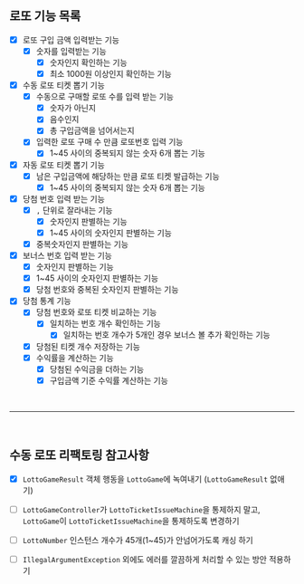## 로또 기능 목록
- [x] 로또 구입 금액 입력받는 기능
    - [x] 숫자를 입력받는 기능
        - [x] 숫자인지 확인하는 기능
        - [x] 최소 1000원 이상인지 확인하는 기능 
    
- [x] 수동 로또 티켓 뽑기 기능
    - [x] 수동으로 구매할 로또 수를 입력 받는 기능
        - [x] 숫자가 아닌지
        - [x] 음수인지
        - [x] 총 구입금액을 넘어서는지
    - [x] 입력한 로또 구매 수 만큼 로또번호 입력 기능
        - [x] 1~45 사이의 중복되지 않는 숫자 6개 뽑는 기능

- [x] 자동 로또 티켓 뽑기 기능
    - [x] 남은 구입금액에 해당하는 만큼 로또 티켓 발급하는 기능
        - [x] 1~45 사이의 중복되지 않는 숫자 6개 뽑는 기능 
    
- [x] 당첨 번호 입력 받는 기능
    - [x] `,` 단위로 잘라내는 기능
        - [x] 숫자인지 판별하는 기능
        - [x] 1~45 사이의 숫자인지 판별하는 기능
    - [x] 중복숫자인지 판별하는 기능

- [x] 보너스 번호 입력 받는 기능
    - [x] 숫자인지 판별하는 기능
    - [x] 1~45 사이의 숫자인지 판별하는 기능
    - [x] 당첨 번호와 중복된 숫자인지 판별하는 기능

- [x] 당첨 통계 기능
    - [x] 당첨 번호와 로또 티켓 비교하는 기능 
        - [x] 일치하는 번호 개수 확인하는 기능
            - [x] 일치하는 번호 개수가 5개인 경우 보너스 볼 추가 확인하는 기능
    - [x] 당첨된 티켓 개수 저장하는 기능
    - [x] 수익률을 계산하는 기능
        - [x] 당첨된 수익금을 더하는 기능
        - [x] 구입금액 기준 수익률 계산하는 기능
    
<br>

-------------------------------------------------------------------------------------

<br>

## 수동 로또 리팩토링 참고사항
- [x] `LottoGameResult` 객체 행동을 `LottoGame`에 녹여내기 (`LottoGameResult` 없애기)
  
- [ ] `LottoGameController`가 `LottoTicketIssueMachine`을 통제하지 말고,  
  `LottoGame`이 `LottoTicketIssueMachine`을 통제하도록 변경하기
  
- [ ] `LottoNumber` 인스턴스 개수가 45개(1~45)가 안넘어가도록 캐싱 하기

- [ ] `IllegalArgumentException` 외에도 에러를 깔끔하게 처리할 수 있는 방안 적용하기